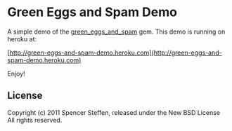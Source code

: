 Green Eggs and Spam Demo
========================

A simple demo of the [green_eggs_and_spam](https://github.com/citrus/green_eggs_and_spam/) gem. This demo is running on heroku at:

[http://green-eggs-and-spam-demo.heroku.com](http://green-eggs-and-spam-demo.heroku.com)

Enjoy!

    
License
-------

Copyright (c) 2011 Spencer Steffen, released under the New BSD License All rights reserved.
